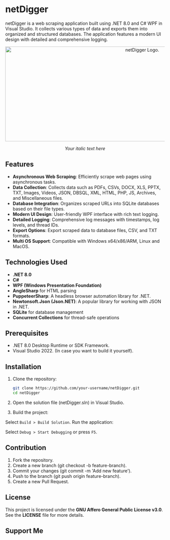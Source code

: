 # netDigger

netDigger is a web scraping application built using .NET 8.0 and C# WPF in Visual Studio. It collects various types of data and exports them into organized and structured databases. The application features a modern UI design with detailed and comprehensive logging.

<div style="text-align: center;">
  <img src="https://github.com/user-attachments/assets/513cba1d-d0a3-4461-9422-c67cd6528ec4" alt="netDigger Logo." style="width: 850px; height: 300px;" />
  <p><em>Your italic text here</em></p>
</div>



## Features

- **Asynchronous Web Scraping**: Efficiently scrape web pages using asynchronous tasks.
- **Data Collection**: Collects data such as PDFs, CSVs, DOCX, XLS, PPTX, TXT, Images, Videos, JSON, DBSQL, XML, HTML, PHP, JS, Archives, and Miscellaneous files.
- **Database Integration**: Organizes scraped URLs into SQLite databases based on their file types.
- **Modern UI Design**: User-friendly WPF interface with rich text logging.
- **Detailed Logging**: Comprehensive log messages with timestamps, log levels, and thread IDs.
- **Export Options**: Export scraped data to database files, CSV, and TXT formats.
- **Multi OS Support**: Compatible with Windows x64/x86/ARM, Linux and MacOS.

## Technologies Used

- **.NET 8.0**
- **C#**
- **WPF (Windows Presentation Foundation)**
- **AngleSharp** for HTML parsing
- **PuppeteerSharp**: A headless browser automation library for .NET.
- **Newtonsoft.Json (Json.NET)**: A popular library for working with JSON in .NET.
- **SQLite** for database management
- **Concurrent Collections** for thread-safe operations

## Prerequisites

- .NET 8.0 Desktop Runtime or SDK Framework.
- Visual Studio 2022. (In case you want to build it yourself).

## Installation

1. Clone the repository:
   ```sh
   git clone https://github.com/your-username/netDigger.git
   cd netDigger
   ```
2. Open the solution file (netDigger.sln) in Visual Studio.

3. Build the project:

Select `Build > Build Solution`.
Run the application:

Select `Debug > Start Debugging` or press `F5`.

## Contribution
1. Fork the repository.
2. Create a new branch (git checkout -b feature-branch).
3. Commit your changes (git commit -m 'Add new feature').
4. Push to the branch (git push origin feature-branch).
5. Create a new Pull Request.

## License
This project is licensed under the __GNU Affero General Public License v3.0__. See the __LICENSE__ file for more details.

## Support Me

